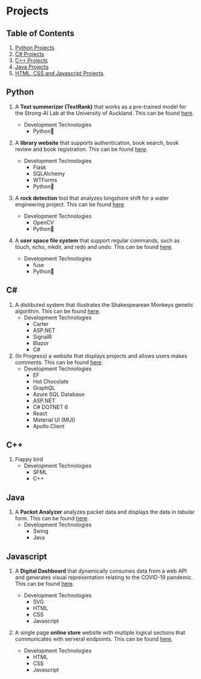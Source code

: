 <!---Please find my most recent CV [here](https://drive.google.com/file/d/1VUc_dgu78qQDAkulIKotHy05_TgsoBPe/view?usp=sharing) (last update: 17 Dec).--->
# Projects
## Table of Contents
1. [Python Projects](#Python)
2. [C# Projects](#C#)
3. [C++ Projects](#C++)
4. [Java Projects](#Java)
5. [HTML, CSS and Javascript Projects](#Javascript)

<a name="Python"></a>
## Python
1. A **Text summerizer (TextRank)** that works as a pre-trained model for the Strong-AI Lab at the University of Auckland. This can be found [here](https://github.com/399Hong/TextRank).
    - Development Technologies
         - Python🐍

2. A **library website** that supports authentication, book search, book review and book registration. This can be found [here](https://github.com/399Hong/Library).
    - Development Technologies
        - Flask
        - SQLAlchemy
        - WTForms
        - Python🐍

3. A **rock detection** tool that analyzes longshore shift for a water engineering project. This can be found [here](https://github.com/399Hong/RockDetection).
    - Development Technologies
        - OpenCV
        - Python🐍

4. A **user space file system** that support regular commands, such as touch, echo, mkdir, and redo and undo. This can be found [here](https://github.com/399Hong/FileSystem).
    - Development Technologies
         - fuse
         - Python🐍
<a name="C#"></a>
## C\#
1. A distibuted system that illustrates the Shakespearean Monkeys genetic algorithm. This can be found [here](https://github.com/399Hong/InfiniteMonkey).
    - Development Technologies
        - Carter
        - ASP.NET
        - SignalR
        - Blazor
        - C#
 2. (In Progress) a website that displays projects and allows users makes comments. This can be found [here](https://github.com/399Hong/Yearbook).
    - Development Technologies
        - EF
        - Hot Chocolate
        - GraphQL
        - Azure SQL Database
        - ASP.NET
        - C# DOTNET 6
        - React
        - Material UI (MUI)
        - Apollo Client
<a name="C++"></a>
## C\+\+
1. Flappy bird
    - Development Technologies
         - SFML
         - C++
<a name="Java"></a>
## Java
1. A **Packet Analyzer** analyzes packet data and displays the data in tabular form. This can be found [here](https://github.com/399Hong/PacketAnalyzer).
    - Development Technologies
        - Swing
        - Java
<a name="Javascript"></a>
## Javascript
1. A **Digital Dashboard** that dynamically consumes data from a web API and generates visual representation relating to the COVID-19 pandemic. This can be found [here](https://github.com/399Hong/DigitalDashboard).
    - Development Technologies
        - SVG
        - HTML
        - CSS
        - Javascript

2. A single page **online store** website with multiple logical sections that communicates with serveral endpoints. This can be found [here](https://github.com/399Hong/OnlineStore).
    - Development Technologies
        - HTML
        - CSS
        - Javascript
